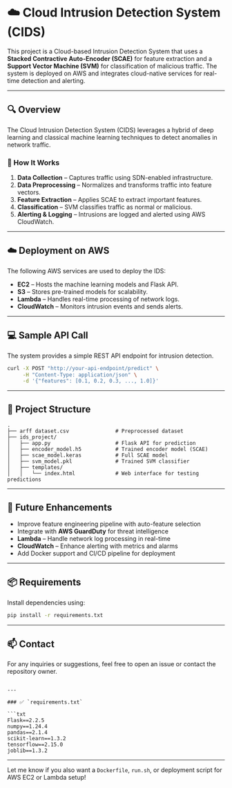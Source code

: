 # ☁️ Cloud Intrusion Detection System (CIDS)

This project is a Cloud-based Intrusion Detection System that uses a **Stacked Contractive Auto-Encoder (SCAE)** for feature extraction and a **Support Vector Machine (SVM)** for classification of malicious traffic. The system is deployed on AWS and integrates cloud-native services for real-time detection and alerting.

---

## 🔍 Overview

The Cloud Intrusion Detection System (CIDS) leverages a hybrid of deep learning and classical machine learning techniques to detect anomalies in network traffic.

### 🚦 How It Works

1. **Data Collection** – Captures traffic using SDN-enabled infrastructure.
2. **Data Preprocessing** – Normalizes and transforms traffic into feature vectors.
3. **Feature Extraction** – Applies SCAE to extract important features.
4. **Classification** – SVM classifies traffic as normal or malicious.
5. **Alerting & Logging** – Intrusions are logged and alerted using AWS CloudWatch.

---

## ☁️ Deployment on AWS

The following AWS services are used to deploy the IDS:

- **EC2** – Hosts the machine learning models and Flask API.
- **S3** – Stores pre-trained models for scalability.
- **Lambda** – Handles real-time processing of network logs.
- **CloudWatch** – Monitors intrusion events and sends alerts.

---

## 💻 Sample API Call

The system provides a simple REST API endpoint for intrusion detection.

```bash
curl -X POST "http://your-api-endpoint/predict" \
     -H "Content-Type: application/json" \
     -d '{"features": [0.1, 0.2, 0.3, ..., 1.0]}'
```

---
## 📁 Project Structure

```
.
├── arff dataset.csv               # Preprocessed dataset
├── ids_project/
│   ├── app.py                     # Flask API for prediction
│   ├── encoder_model.h5           # Trained encoder model (SCAE)
│   ├── scae_model.keras           # Full SCAE model
│   ├── svm_model.pkl              # Trained SVM classifier
│   ├── templates/
│   │   └── index.html             # Web interface for testing predictions
```

---

## 🚀 Future Enhancements

- Improve feature engineering pipeline with auto-feature selection
- Integrate with **AWS GuardDuty** for threat intelligence
- **Lambda** – Handle network log processing in real-time
- **CloudWatch** – Enhance alerting with metrics and alarms
- Add Docker support and CI/CD pipeline for deployment

---

## 📦 Requirements

Install dependencies using:

```bash
pip install -r requirements.txt
```

---

## 📫 Contact

For any inquiries or suggestions, feel free to open an issue or contact the repository owner.
```

---

### ✅ `requirements.txt`

```txt
Flask==2.2.5
numpy==1.24.4
pandas==2.1.4
scikit-learn==1.3.2
tensorflow==2.15.0
joblib==1.3.2
```

---

Let me know if you also want a `Dockerfile`, `run.sh`, or deployment script for AWS EC2 or Lambda setup!

